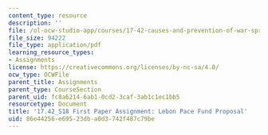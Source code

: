 ```yaml
---
content_type: resource
description: ''
file: /ol-ocw-studio-app/courses/17-42-causes-and-prevention-of-war-spring-2018/86e44256e69523dba0d3742f487c79be_MIT17_42S18_LebonPeaceFund.pdf
file_size: 94222
file_type: application/pdf
learning_resource_types:
- Assignments
license: https://creativecommons.org/licenses/by-nc-sa/4.0/
ocw_type: OCWFile
parent_title: Assignments
parent_type: CourseSection
parent_uid: fc8a6214-6ab1-0cd2-3caf-3ab1c1ec1bb5
resourcetype: Document
title: '17.42_S18 First Paper Assignment: Lebon Pace Fund Proposal'
uid: 86e44256-e695-23db-a0d3-742f487c79be
---
```

